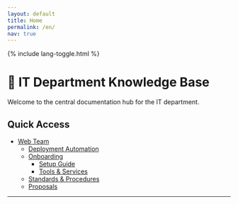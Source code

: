 ```yaml
---
layout: default
title: Home
permalink: /en/
nav: true
---
```


{% include lang-toggle.html %}

# 🧠 IT Department Knowledge Base

Welcome to the central documentation hub for the IT department.

## Quick Access
- [Web Team](./web/)
  - [Deployment Automation](./web/deployment-automation/)
  - [Onboarding](./web/onboarding/)
    - [Setup Guide](./web/onboarding/setup-guide)
    - [Tools & Services](./web/onboarding/tools)
  - [Standards & Procedures](./web/standards-and-procedures)
  - [Proposals](./web/proposals/)

---
